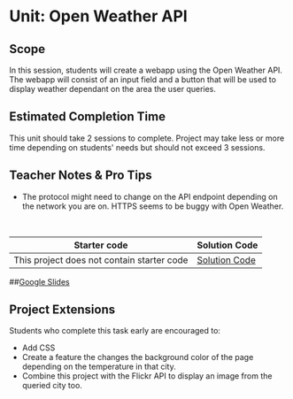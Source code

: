 # Unit: Open Weather API


## Scope
In this session, students will create a webapp using the Open Weather API. The webapp will consist of an input field and a button that will be used to display weather dependant on the area the user queries. 

## Estimated Completion Time
This unit should take 2 sessions to complete. Project may take less or more time depending on students' needs but should not exceed 3 sessions.  

## Teacher Notes & Pro Tips
* The protocol might need to change on the API endpoint depending on the network you are on. HTTPS seems to be buggy with Open Weather.  
<br>


| Starter code | Solution Code |
|-------|-------|
|This project does not contain starter code | [Solution Code](https://github.com/ScriptEdcurriculum/solutions2016/tree/master/year2/7-openWeatherAPI)|

##[Google Slides](https://docs.google.com/presentation/d/1lQ2SeIdKKtR7wGXC1O1yp8Nq1cga2drVU8gTDPMbtnI/edit?usp=sharing)

## Project Extensions
Students who complete this task early are encouraged to:

* Add CSS
* Create a feature the changes the background color of the page depending on the temperature in that city.
* Combine this project with the Flickr API to display an image from the queried city too.




